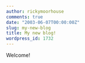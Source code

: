 ```yaml
---
author: rickymoorhouse
comments: true
date: "2003-06-07T00:00:00Z"
slug: my-new-blog
title: My new blog!
wordpress_id: 1732
---
```


Welcome!
